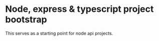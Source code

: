 # Node, express & typescript project bootstrap

This serves as a starting point for node api projects.
